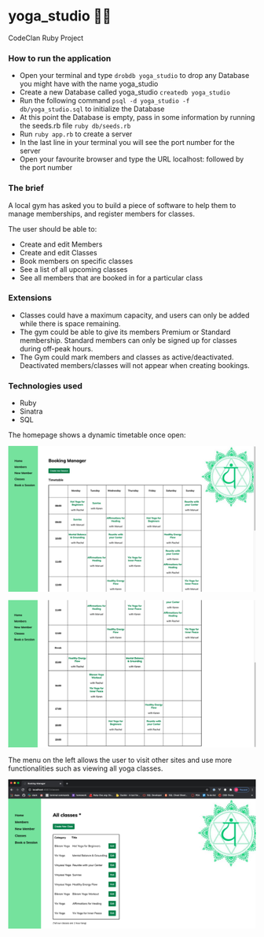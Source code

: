 # yoga_studio :lotus_position_woman:
CodeClan Ruby Project


### How to run the application

* Open your terminal and type `drobdb yoga_studio` to drop any Database you might have with the name yoga_studio
* Create a new Database called yoga_studio `createdb yoga_studio`
* Run the following command `psql -d yoga_studio -f db/yoga_studio.sql` to initialize the Database
* At this point the Database is empty, pass in some information by running the seeds.rb file `ruby db/seeds.rb`
* Run `ruby app.rb` to create a server
* In the last line in your terminal you will see the port number for the server
* Open your favourite browser and type the URL localhost: followed by the port number

### The brief 

A local gym has asked you to build a piece of software to help them to manage memberships, and register members for classes.

The user should be able to:

* Create and edit Members
* Create and edit Classes
* Book members on specific classes
* See a list of all upcoming classes
* See all members that are booked in for a particular class

### Extensions

* Classes could have a maximum capacity, and users can only be added while there is space remaining.
* The gym could be able to give its members Premium or Standard membership. Standard members can only be signed up for classes during off-peak hours.
* The Gym could mark members and classes as active/deactivated. Deactivated members/classes will not appear when creating bookings.

### Technologies used

* Ruby
* Sinatra
* SQL

The homepage shows a dynamic timetable once open:

![](images/timetable1.png)

![](images/timetable2.png)

The menu on the left allows the user to visit other sites and use more functionalities such as viewing all yoga classes.

![](images/all_classes.png)
